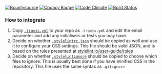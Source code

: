 [![Bountysource](https://www.bountysource.com/badge/tracker?tracker_id=23271629)](https://www.bountysource.com/teams/eustasy/issues?tracker_ids=23271629)
[![Codacy Badge](https://api.codacy.com/project/badge/17a405e43e78405c900869b7f9359dfc)](https://www.codacy.com/app/lewisgoddard/normal-checks)
[![Code Climate](https://codeclimate.com/github/eustasy/normal-checks/badges/gpa.svg)](https://codeclimate.com/github/eustasy/normal-checks)
[![Build Status](https://travis-ci.org/eustasy/normal-checks.svg?branch=master)](https://travis-ci.org/eustasy/normal-checks)

### How to integrate

1. Copy [`.travis.yml`](https://github.com/eustasy/normal-checks/blob/master/.travis.yml) to your repo as `.travis.yml` and edit the email parameter and add any initialisers or tests you may have.
2. Decide on whether [`.stylelintrc.json`](https://github.com/eustasy/normal-checks/blob/master/.stylelintrc.json) should be copied as well and use it to configure your CSS settings. This file should be valid JSON, and is based on the rules presented at [stylelint.io/user-guide/rules](https://stylelint.io/user-guide/rules/)
3. Decide on whether [`.stylelintignore`](https://github.com/eustasy/normal-checks/blob/master/.stylelintignore) should be copied to choose which files to ignore. This is usually best done if you have minified CSS in the repository. This file uses the same syntax as `.gitignore`
